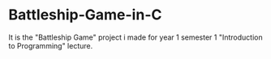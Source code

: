# Battleship-Game-in-C
It is the "Battleship Game" project i made for year 1 semester 1 "Introduction to Programming" lecture. 
